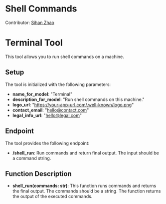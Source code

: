 # Shell Commands

Contributor: [Sihan Zhao](https://github.com/Sarah816)

# Terminal Tool

This tool allows you to run shell commands on a machine.

## Setup

The tool is initialized with the following parameters:

- **name_for_model**: "Terminal"
- **description_for_model**: "Run shell commands on this machine."
- **logo_url**: "https://your-app-url.com/.well-known/logo.png"
- **contact_email**: "hello@contact.com"
- **legal_info_url**: "hello@legal.com"

## Endpoint

The tool provides the following endpoint:

- **/shell_run**: Run commands and return final output. The input should be a command string.

## Function Description

- **shell_run(commands: str)**: This function runs commands and returns the final output. The commands should be a string. The function returns the output of the executed commands.